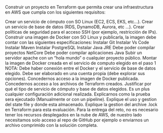 Construir un proyecto en Terraform que permita crear una infraestructura en AWS que cumpla con los siguientes requisitos:

Crear un servicio de cómputo con SO Linux (EC2, ECS, EKS, etc…).
Crear un servicio de base de datos (RDS, DynamoDB, Aurora, etc …).
Crear políticas de seguridad para el acceso SSH (por ejemplo, restricción de IPs).
Construir una imagen de Docker con SO Linux y publicarla, la imagen debe contar con las siguientes especificaciones:
Instalar Git
Instalar Vs Code
Instalar Maven
Instalar PostgreSQL
Instalar Java JRE
Debe poder compilar proyectos NetCore
Debe poder compilar aplicaciones Java
Subir un servidor apache con un “hola mundo” o cualquier proyecto público.
Montar la imagen de Docker creada en el servicio de computo elegido en el paso 1
NOTA:
Debe haber conexión entre el Docker y el servicio de base de datos elegido.
Debe ser elaborado en una cuenta propia (debe explorar sus opciones).
Concedernos acceso a la imagen de Docker publicada.
Concedernos acceso a los archivos de Terraform creados.
Justificar por qué el tipo de servicio de cómputo y base de datos elegidos.
Es un plus cualquier configuración adicional realizada.
Explicarnos como la prueba sera ejecutado (Manualmente or con un pipeline).
Explique el uso y gestion del state file y donde esta almacenado.
Explique la gestion del archive .lock en Terraform para esta evaluación.
Para la entrega del reto, no es necesario tener los recursos desplegados en la nube de AWS, de nuestro lado necesitamos solo acceso al repo de GitHub por ejemplo o enviarnos un archivo comprimido con la solución completa.